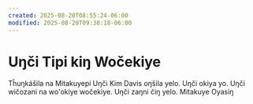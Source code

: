 ```yaml
---
created: 2025-08-20T08:55:24-06:00
modified: 2025-08-20T09:38:18-06:00
---
```


# Uŋči Tipi kiŋ Wočekiye

Tȟuŋkášila na Mitakuyepi
Uŋči Kim Davis oŋšila yelo.
Uŋči okiya yo.
Uŋči wičozani na wo'okiye wočekiye.
Uŋči zaŋni čiŋ yelo.
Mitakuye Oyasiŋ

